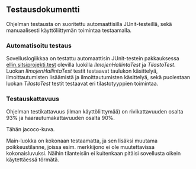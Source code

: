 ## Testausdokumentti ##

Ohjelman testausta on suoritettu automaattisilla JUnit-testeillä, sekä manuaalisesti käyttöliittymän toimintaa testaamalla.

### Automatisoitu testaus ###

Sovelluslogiikkaa on testattu automaattisin JUnit-testein pakkauksessa [ellin.sitsiprojekti.test](https://github.com/ellikiiski/ot-harjoitustyo/tree/master/projekti/ellin-sitsiprojekti/src/test/java/ellin/sitsiprojekti/test) olevilla luokilla *IlmojenHallintaTest* ja *TilastoTest*. Luokan *IlmojenHallintaTest* testit testaavat taulukon käsittelyä, ilmoittautumisten lisäämistä ja ilmoittautumisten käsittelyä, sekä puolestaan luokan *TilastoTest* testit testaavat eri tilastotyyppien toimintaa.

### Testauskattavuus ###

Ohjelman testikattavuus (ilman käyttöliittymää) on rivikattavuuden osalta 93% ja haarautumakattavuuden osalta 90%.

Tähän jacoco-kuva.

Main-luokka on kokonaan testaamatta, ja sen lisäksi muutama poikkeustilanne, joissa esim. merkkijono ei ole muutettavissa kokonaisluvuksi. Näihin tilanteisiin ei kuitenkaan pitäisi sovellusta oikein käytettäessä törmätä.

